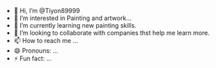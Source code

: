 - 👋 Hi, I’m @Tiyon89999
- 👀 I’m interested in Painting and artwork...
- 🌱 I’m currently learning new painting skills.
- 💞️ I’m looking to collaborate with companies thst help me learn more.
- 📫 How to reach me ...
- 😄 Pronouns: ...
- ⚡ Fun fact: ...

<!---
Tiyon89999/Tiyon89999 is a ✨ special ✨ repository because its `README.md` (this file) appears on your GitHub profile.
You can click the Preview link to take a look at your changes.
--->
